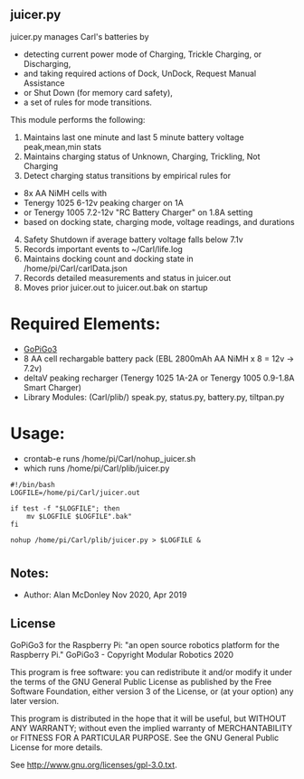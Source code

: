 ## juicer.py </br>   

juicer.py manages Carl's batteries by 
 - detecting current power mode of Charging, Trickle Charging, or Discharging, 
 - and taking required actions of Dock, UnDock, Request Manual Assistance 
 - or Shut Down (for memory card safety), 
 - a set of rules for mode transitions. 

This module performs the following: 
1) Maintains last one minute and last 5 minute battery voltage peak,mean,min stats 
2) Maintains charging status of Unknown, Charging, Trickling, Not Charging 
3) Detect charging status transitions by empirical rules for 
 - 8x AA NiMH cells with 
 - Tenergy 1025 6-12v peaking charger on 1A 
 - or Tenergy 1005 7.2-12v "RC Battery Charger" on 1.8A setting
 - based on docking state, charging mode, voltage readings, and durations 
4) Safety Shutdown if average battery voltage falls below 7.1v 
5) Records important events to ~/Carl/life.log 
6) Maintains docking count and docking state in /home/pi/Carl/carlData.json 
7) Records detailed measurements and status in juicer.out 
8) Moves prior juicer.out to juicer.out.bak on startup

# Required Elements:

- [ GoPiGo3 ](https://www.dexterindustries.com/gopigo3/)
- 8 AA cell rechargable battery pack (EBL 2800mAh AA NiMH x 8 = 12v -> 7.2v)
- deltaV peaking recharger (Tenergy 1025 1A-2A or Tenergy 1005 0.9-1.8A Smart Charger)
- Library Modules: (Carl/plib/) speak.py, status.py, battery.py, tiltpan.py

# Usage:
- crontab-e runs /home/pi/Carl/nohup_juicer.sh
- which runs /home/pi/Carl/plib/juicer.py  
```
#!/bin/bash
LOGFILE=/home/pi/Carl/juicer.out

if test -f "$LOGFILE"; then
    mv $LOGFILE $LOGFILE".bak"
fi

nohup /home/pi/Carl/plib/juicer.py > $LOGFILE &
```
# 

## Notes: 
- Author: Alan McDonley Nov 2020, Apr 2019 

## License
GoPiGo3 for the Raspberry Pi: "an open source robotics platform for the Raspberry Pi."
GoPiGo3 - Copyright Modular Robotics 2020

This program is free software: you can redistribute it and/or modify
it under the terms of the GNU General Public License as published by
the Free Software Foundation, either version 3 of the License, or
(at your option) any later version.

This program is distributed in the hope that it will be useful,
but WITHOUT ANY WARRANTY; without even the implied warranty of
MERCHANTABILITY or FITNESS FOR A PARTICULAR PURPOSE.  See the
GNU General Public License for more details.

See <http://www.gnu.org/licenses/gpl-3.0.txt>.

